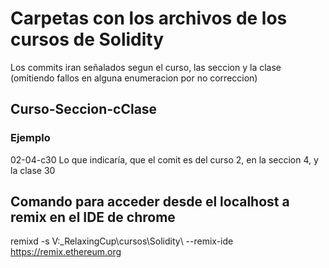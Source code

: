 # Carpetas con los archivos de los cursos de Solidity

Los commits iran señalados segun el curso, las seccion y la clase (omitiendo fallos en alguna enumeracion por no correccion)

## Curso-Seccion-cClase
### Ejemplo
02-04-c30
Lo que indicaría, que el comit es del curso 2, en la seccion 4, y la clase 30

## Comando para acceder desde el localhost a remix en el IDE de chrome
remixd -s V:\_RelaxingCup\cursos\Solidity\ --remix-ide https://remix.ethereum.org